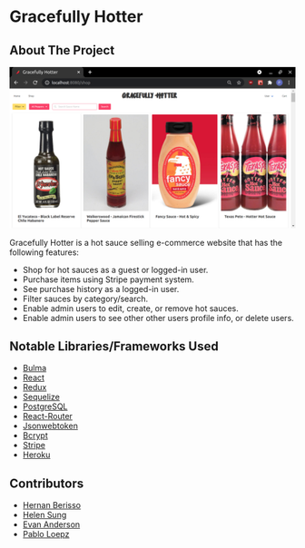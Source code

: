 # Gracefully Hotter

## About The Project

!['Gracefully Hotter'](https://github.com/GracefullyHotter/GracefullyHotter/blob/main/public/gracefullyhotterscreenshot.png)

Gracefully Hotter is a hot sauce selling e-commerce website that has the following features:

- Shop for hot sauces as a guest or logged-in user.
- Purchase items using Stripe payment system.
- See purchase history as a logged-in user.
- Filter sauces by category/search.
- Enable admin users to edit, create, or remove hot sauces.
- Enable admin users to see other other users profile info, or delete users.

## Notable Libraries/Frameworks Used

- [Bulma](https://bulma.io/)
- [React](https://reactjs.org/)
- [Redux](https://redux.js.org/)
- [Sequelize](https://sequelize.org/)
- [PostgreSQL](https://www.postgresql.org/)
- [React-Router](https://reactrouter.com/)
- [Jsonwebtoken](https://www.npmjs.com/package/jsonwebtoken)
- [Bcrypt](https://www.npmjs.com/package/bcrypt)
- [Stripe](https://stripe.com/)
- [Heroku](https://www.heroku.com/home)

## Contributors

- [Hernan Berisso](https://github.com/htothenan1)
- [Helen Sung](https://github.com/helsung)
- [Evan Anderson](https://github.com/eee-vvv)
- [Pablo Loepz](https://github.com/PabloLopez98)
